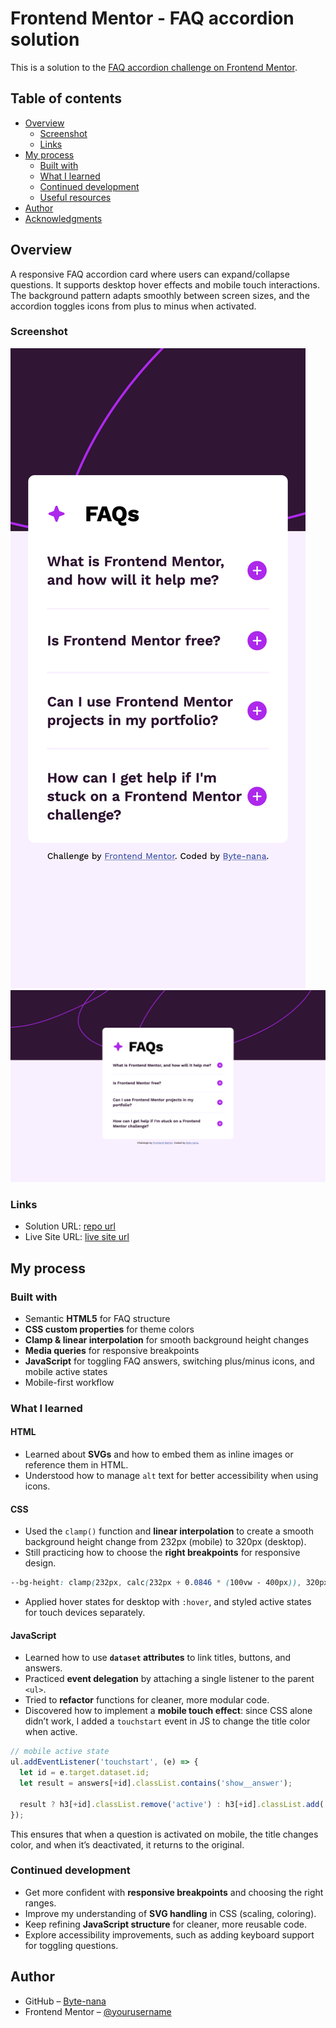 # Frontend Mentor - FAQ accordion solution

This is a solution to the [FAQ accordion challenge on Frontend Mentor](https://www.frontendmentor.io/challenges/faq-accordion-wyfFdeBwBz).

## Table of contents

- [Overview](#overview)
  - [Screenshot](#screenshot)
  - [Links](#links)
- [My process](#my-process)
  - [Built with](#built-with)
  - [What I learned](#what-i-learned)
  - [Continued development](#continued-development)
  - [Useful resources](#useful-resources)
- [Author](#author)
- [Acknowledgments](#acknowledgments)

## Overview

A responsive FAQ accordion card where users can expand/collapse questions. It supports desktop hover effects and mobile touch interactions. The background pattern adapts smoothly between screen sizes, and the accordion toggles icons from plus to minus when activated.

### Screenshot

![Mobile screenshots](./scrennshot-mobile.png)
![Desktop screenshots](./screenshot-desktop.png)

### Links

- Solution URL: [repo url](https://github.com/Byte-nana/front-end-practice/tree/main/fm-faq-accordion)
- Live Site URL: [live site url](https://your-live-site-url.com)

## My process

### Built with

- Semantic **HTML5** for FAQ structure
- **CSS custom properties** for theme colors
- **Clamp & linear interpolation** for smooth background height changes
- **Media queries** for responsive breakpoints
- **JavaScript** for toggling FAQ answers, switching plus/minus icons, and mobile active states
- Mobile-first workflow

### What I learned

#### HTML

- Learned about **SVGs** and how to embed them as inline images or reference them in HTML.
- Understood how to manage `alt` text for better accessibility when using icons.

#### CSS

- Used the `clamp()` function and **linear interpolation** to create a smooth background height change from 232px (mobile) to 320px (desktop).
- Still practicing how to choose the **right breakpoints** for responsive design.

```css
--bg-height: clamp(232px, calc(232px + 0.0846 * (100vw - 400px)), 320px);
```

- Applied hover states for desktop with `:hover`, and styled active states for touch devices separately.

#### JavaScript

- Learned how to use **`dataset` attributes** to link titles, buttons, and answers.
- Practiced **event delegation** by attaching a single listener to the parent `<ul>`.
- Tried to **refactor** functions for cleaner, more modular code.
- Discovered how to implement a **mobile touch effect**: since CSS alone didn’t work, I added a `touchstart` event in JS to change the title color when active.

```js
// mobile active state
ul.addEventListener('touchstart', (e) => {
  let id = e.target.dataset.id;
  let result = answers[+id].classList.contains('show__answer');

  result ? h3[+id].classList.remove('active') : h3[+id].classList.add('active');
});
```

This ensures that when a question is activated on mobile, the title changes color, and when it’s deactivated, it returns to the original.

### Continued development

- Get more confident with **responsive breakpoints** and choosing the right ranges.
- Improve my understanding of **SVG handling** in CSS (scaling, coloring).
- Keep refining **JavaScript structure** for cleaner, more reusable code.
- Explore accessibility improvements, such as adding keyboard support for toggling questions.

## Author

- GitHub – [Byte-nana](https://github.com/Byte-nana)
- Frontend Mentor – [@yourusername](https://www.frontendmentor.io/profile/yourusername)
